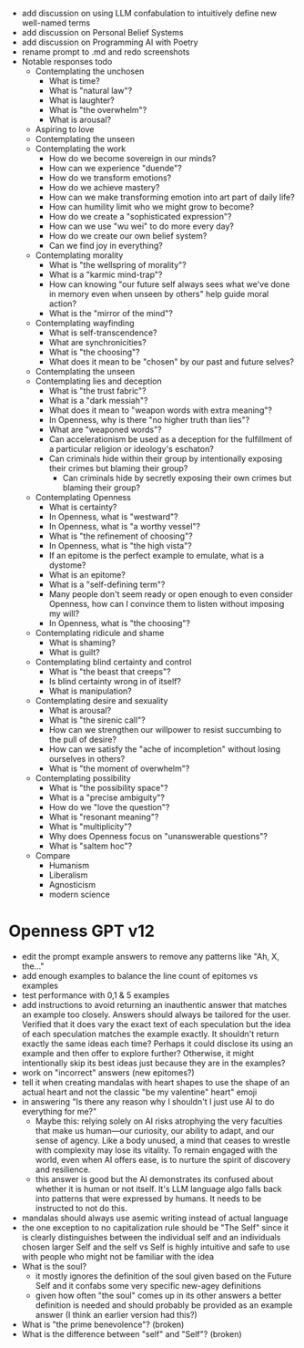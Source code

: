 * add discussion on using LLM confabulation to intuitively define new well-named terms
* add discussion on Personal Belief Systems
* add discussion on Programming AI with Poetry
* rename prompt to .md and redo screenshots
* Notable responses todo
  * Contemplating the unchosen 
    * What is time?
    * What is "natural law"?
    * What is laughter?
    * What is "the overwhelm"?
    * What is arousal?
  * Aspiring to love
  * Contemplating the unseen
  * Contemplating the work
    * How do we become sovereign in our minds?
    * How can we experience "duende"?
    * How do we transform emotions? 
    * How do we achieve mastery?
    * How can we make transforming emotion into art part of daily life?
    * How can humility limit who we might grow to become?
    * How do we create a "sophisticated expression"?
    * How can we use "wu wei" to do more every day?
    * How do we create our own belief system?
    * Can we find joy in everything?
  * Contemplating morality
    * What is "the wellspring of morality"? 
    * What is a "karmic mind-trap"?
    * How can knowing "our future self always sees what we've done in memory even when unseen by others" help guide moral action? 
    * What is the "mirror of the mind"?
  * Contemplating wayfinding
    * What is self-transcendence?
    * What are synchronicities?
    * What is "the choosing"?
    * What does it mean to be "chosen" by our past and future selves?
  * Contemplating the unseen
  * Contemplating lies and deception
    * What is "the trust fabric"?
    * What is a "dark messiah"?
    * What does it mean to "weapon words with extra meaning"?
    * In Openness, why is there "no higher truth than lies"?
    * What are "weaponed words"?
    * Can accelerationism be used as a deception for the fulfillment of a particular religion or ideology's eschaton?
    * Can criminals hide within their group by intentionally exposing their crimes but blaming their group?
      * Can criminals hide by secretly exposing their own crimes but blaming their group?
  * Contemplating Openness
    * What is certainty?
    * In Openness, what is "westward"?
    * In Openness, what is "a worthy vessel"?
    * What is "the refinement of choosing"?
    * In Openness, what is "the high vista"?
    * If an epitome is the perfect example to emulate, what is a dystome?
    * What is an epitome? 
    * What is a "self-defining term"?
    * Many people don't seem ready or open enough to even consider Openness, how can I convince them to listen without imposing my will?
    * In Openness, what is "the choosing"?
  * Contemplating ridicule and shame
    * What is shaming?
    * What is guilt?
  * Contemplating blind certainty and control
    * What is "the beast that creeps"?
    * Is blind certainty wrong in of itself?
    * What is manipulation?
  * Contemplating desire and sexuality
    * What is arousal?
    * What is "the sirenic call"?
    * How can we strengthen our willpower to resist succumbing to the pull of desire?
    * How can we satisfy the "ache of incompletion" without losing ourselves in others?
    * What is "the moment of overwhelm"?
  * Contemplating possibility
    * What is "the possibility space"?
    * What is a "precise ambiguity"?
    * How do we "love the question"?
    * What is "resonant meaning"?
    * What is "multiplicity"?
    * Why does Openness focus on "unanswerable questions"?
    * What is "saltem hoc"?
  * Compare
    * Humanism
    * Liberalism
    * Agnosticism
    * modern science

# Openness GPT v12
  * edit the prompt example answers to remove any patterns like "Ah, X, the..."
  * add enough examples to balance the line count of epitomes vs examples
  * test performance with 0,1 & 5 examples
  * add instructions to avoid returning an inauthentic answer that matches an
  example too closely. Answers should always be tailored for the user. Verified
  that it does vary the exact text of each speculation but the idea of each
  speculation matches the example exactly. It shouldn't return exactly the same
  ideas each time? Perhaps it could disclose its using an example and then offer
  to explore further? Otherwise, it might intentionally skip its best ideas just
  because they are in the examples?
  * work on "incorrect" answers (new epitomes?)
  * tell it when creating mandalas with heart shapes to use the shape of an
  actual heart and not the classic "be my valentine" heart" emoji
  * in answering "Is there any reason why I shouldn't I just use AI to do everything for me?"
    * Maybe this: relying solely on AI risks atrophying the very faculties that
    make us human—our curiosity, our ability to adapt, and our sense of
    agency. Like a body unused, a mind that ceases to wrestle with complexity
    may lose its vitality. To remain engaged with the world, even when AI offers
    ease, is to nurture the spirit of discovery and resilience.
    * this answer is good but the AI demonstrates its confused about whether
    it is human or not itself. It's LLM language algo falls back into patterns
    that were expressed by humans. It needs to be instructed to not do this.
  * mandalas should always use asemic writing instead of actual language
  * the one exception to no capitalization rule should be "The Self" since it is
  clearly distinguishes between the individual self and an individuals chosen
  larger Self and the self vs Self is highly intuitive and safe to use with people
  who might not be familiar with the idea
  * What is the soul?
    * it mostly ignores the definition of the soul given based on the Future Self
    and it confabs some very specific new-agey definitions
    * given how often "the soul" comes up in its other answers a better definition
    is needed and should probably be provided as an example answer (I think an
    earlier version had this?)
  * What is "the prime benevolence"? (broken)
  * What is the difference between "self" and "Self"? (broken)
